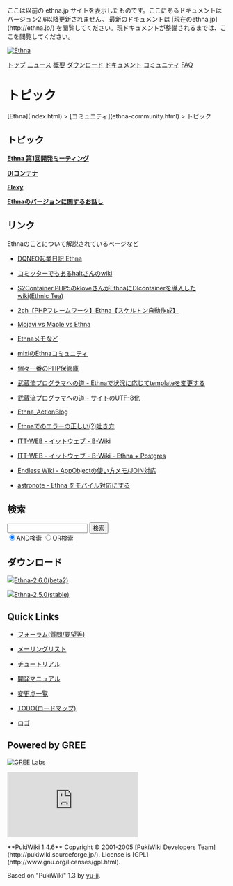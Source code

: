 <head>
 <meta http-equiv="content-type" content="application/xhtml+xml; charset=utf-8">
 <meta http-equiv="content-style-type" content="text/css">
 <meta http-equiv="Content-Script-Type" content="text/javascript">

<title>
トピック - Ethna - PHPウェブアプリケーションフレームワーク</title>
 <link rel="stylesheet" href="skin/ethna/ethna.css" title="ethna" type="text/css" charset="utf-8">

 <link rel="alternate" type="application/rss+xml" title="RSS" href="cmd=rss.html">

 <script type="text/javascript" src="skin/trackback.js"></script>

</head>
ここは以前の ethna.jp サイトを表示したものです。ここにあるドキュメントはバージョン2.6以降更新されません。  
最新のドキュメントは [現在のethna.jp](http://ethna.jp/) を閲覧してください。現ドキュメントが整備されるまでは、ここを閲覧してください。

<!-- ??BEGIN id:wrapper --><!-- ?? Navigator ?? ======================================================= -->

[![Ethna](image/navlogo.gif)](/)

[トップ](ethna.html "ethna (11d)") [二ュース](ethna-news.html "ethna-news (11d)") [概要](ethna-about.html "ethna-about (11d)") [ダウンロード](ethna-download.html "ethna-download (25d)") [ドキュメント](ethna-document.html "ethna-document (884d)") [コミュニティ](ethna-community.html "ethna-community (619d)") [FAQ](ethna-document-faq.html "ethna-document-faq (1240d)")

<!-- ?? Header ?? ========================================================== -->

# トピック 

<!-- ?? Content ?? ========================================================= -->
<!-- ??BEGIN id:main -->
<!-- ??BEGIN id:wrap_content -->
<!-- ??BEGIN id:content -->
<!-- ??BEGIN id:page_navigator -->
<!-- ??END id:PageNavigator -->
<!-- ??BEGIN id:body --> [Ethna](index.html) > [コミュニティ](ethna-community.html) > トピック 
## トピック [](ethna-community-topic.html#ndb1d0e8 "ndb1d0e8")

**[Ethna 第1回開発ミーティング](ethna-community-topic-meeting_20060304.html "ethna-community-topic-meeting\_20060304 (1240d)")**

**[DIコンテナ](ethna-community-topic-di_con.html "ethna-community-topic-di\_con (1240d)")**

**[Flexy](ethna-community-topic-flexy.html "ethna-community-topic-flexy (774d)")**

**[Ethnaのバージョンに関するお話し](ethna-community-topic-version_number.html "ethna-community-topic-version\_number (1240d)")**

## リンク [](ethna-community-topic.html#s5faa23a "s5faa23a")

Ethnaのことについて解説されているページなど

- [DQNEO起業日記 Ethna](http://dqn.sakusakutto.jp/ethna)

- [コミッターでもあるhaltさんのwiki](http://project-p.jp/halt/kinowiki/php/Ethna)

- [S2Container.PHP5のkloveさんがEthnaにDIcontainerを導入したwiki(Ethnic Tea)](http://cgi39.plala.or.jp/klove/w/k.cgi?page=Ethna%A4%C8DI%A5%B3%A5%F3%A5%C6%A5%CA)

- [2ch【PHPフレームワーク】Ethna【スケルトン自動作成】](http://pc8.2ch.net/test/read.cgi/php/1123070439/)

- [Mojavi vs Maple vs Ethna](http://www.ogaoga.org/pukiwiki.php?Mojavi%20vs%20Maple%20vs%20Ethna)

- [Ethnaメモなど](http://www.itt-web.net/modules/bwiki/index.php)

- [mixiのEthnaコミュニティ](http://mixi.jp/view_community.pl?id=261369)

- [個々一番のPHP保管庫](http://comimi.net/ethna/)

- [武蔵流プログラマへの道 - Ethnaで状況に応じてtemplateを変更する](http://project-p.jp/halt/anubis/blog_show/379)

- [武蔵流プログラマへの道 - サイトのUTF-8化](http://project-p.jp/halt/anubis/blog_show/376)

- [Ethna\_ActionBlog](http://ethna.wordpress.com/)

- [Ethnaでのエラーの正しい(?)吐き方](http://nnno.jp/archives/15)

- [ITT-WEB - イットウェブ - B-Wiki](http://www.itt-web.net/modules/bwiki/index.php?B-wiki%20Top)

- [ITT-WEB - イットウェブ - B-Wiki - Ethna + Postgres](http://www.itt-web.net/modules/bwiki/index.php?Ethna%20%2B%20Postgres)

- [Endless Wiki - AppObjectの使い方メモ/JOIN対応](http://www.endlessbattle.net/wiki/)

- [astronote - Ethna をモバイル対応にする](http://b.astronote.jp/log/eid72.html)

<!-- ??END id:body -->
<!-- ??BEGIN id:summary --><!-- ??END id:note -->
<!-- ??BEGIN id:trackback -->
<!-- ?? END id:trackback --><!-- ?? END id:attach -->
<!-- ?? END id:summary -->
<!-- ??END id:content -->
<!-- ?? END id:wrap_content --><!-- ??sidebar?? ========================================================== -->
<!-- ??BEGIN id:wrap_sidebar -->

<!-- ??BEGIN id:search_form -->

## 検索

<form action="http://ethna.jp/index.php?cmd=search" method="post">
            <input type="hidden" name="encode_hint" value="??">
            <input type="text" name="word" value="" size="20">
            <input type="submit" value="検索"><br>
            <input type="radio" name="type" value="AND" checked id="and_search"><label for="and_search">AND検索</label>
            <input type="radio" name="type" value="OR" id="or_search"><label for="or_search">OR検索</label>
    </form>

<!-- END id:search_form -->
<!-- ??BEGIN id:download_link -->

## ダウンロード

[![](image/minilogo.gif)Ethna-2.6.0(beta2)](ethna-download.html)

[![](image/minilogo.gif)Ethna-2.5.0(stable)](ethna-download.html)

<!-- END id:download_link -->
<!-- ??BEGIN id:download_link -->

## Quick Links

- [フォーラム(質問/要望等)](ethna-community-forum.html)
- [メーリングリスト](http://ml.ethna.jp/mailman/listinfo/users)

- [チュートリアル](ethna-document-tutorial.html)
- [開発マニュアル](ethna-document-dev_guide.html)
- [変更点一覧](ethna-document-changes.html)

- [TODO(ロードマップ)](TODO.html)
- [ロゴ](ethna-logo.html)

<!-- END id:download_link -->
<!-- ??BEGIN id:search_form -->

## Powered by GREE

 [![GREE Labs](http://labs.gree.jp/image/greelabs_logo.gif)](http://labs.gree.jp/)

<!-- END id:search_form -->
 [![SourceForge.jp](http://sourceforge.jp/sflogo.php?group_id=1343)](http://sourceforge.jp/)

<!-- ??END id:sidebar -->
<!-- ??END id:wrap_sidebar -->
<!-- ??END id:main --><!-- ?? Footer ?? ========================================================== -->
<!-- ??BEGIN id:footer -->
<!-- ??BEGIN id:copyright --> **PukiWiki 1.4.6** Copyright © 2001-2005 [PukiWiki Developers Team](http://pukiwiki.sourceforge.jp/). License is [GPL](http://www.gnu.org/licenses/gpl.html).  
 Based on "PukiWiki" 1.3 by [yu-ji](http://factage.com/yu-ji/).
<!-- ??END id:copyright -->
<!-- ??END id:footer --><!-- ?? END ?? ============================================================= -->
<!-- ??END id:wrapper -->

